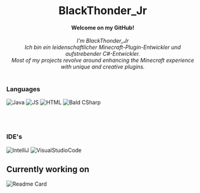 <h1 align="center">BlackThonder_Jr</h1>
<p align="center">
    <b>Welcome on my GitHub!</b><br><br>
    <i>
        I'm BlackThonder_Jr<br>
        Ich bin ein leidenschaftlicher Minecraft-Plugin-Entwickler und aufstrebender C#-Entwickler.<br>
        Most of my projects revolve around enhancing the Minecraft experience with unique and creative plugins.<br>
    </i><br>
</p>

### Languages
![Java](https://img.shields.io/badge/java-black?style=for-the-badge&logo=oracle)
![JS](https://img.shields.io/badge/JavaScript-black?style=for-the-badge&logo=javascript&logoColor=yellow)
![HTML](https://img.shields.io/badge/HTML5-black?style=for-the-badge&logo=html5&logoColor=orange)
![Bald CSharp](https://img.shields.io/badge/csharp-black?style=for-the-badge&logo=csharp)

<br>

<br>

### IDE's
![IntelliJ](https://img.shields.io/badge/IntelliJ_IDEA-000000.svg?style=for-the-badge&logo=intellij-idea&logoColor=white)
![VisualStudioCode](https://img.shields.io/badge/Visual_Studio_Code-black?style=for-the-badge&logo=visual%20studio%20code&logoColor=blue)

<h2>Currently working on</h2>

![Readme Card](https://github-readme-stats.vercel.app/api/pin/?username=CalledCracki&repo=Aimazing&theme=dark)
